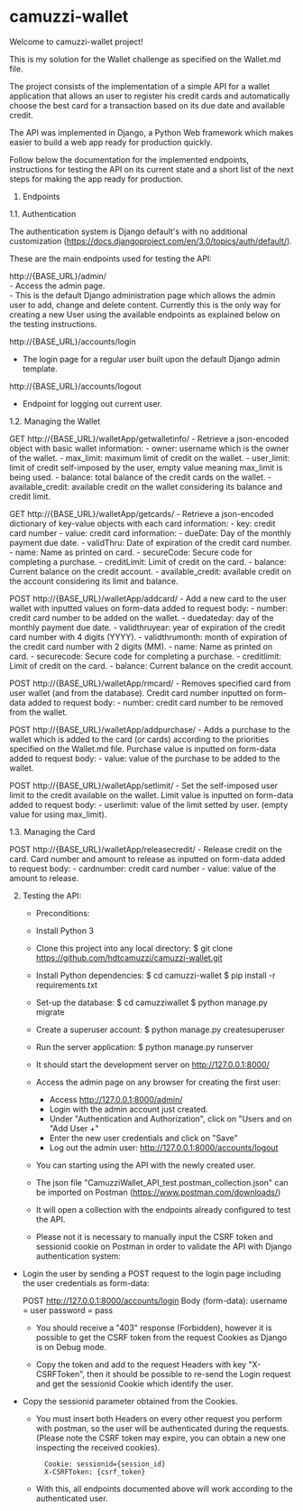 # camuzzi-wallet

Welcome to camuzzi-wallet project!

This is my solution for the Wallet challenge as specified on the Wallet.md file.

The project consists of the implementation of a simple API for a wallet application that allows an user to register his credit cards and automatically choose the best card for a transaction based on its due date and available credit.

The API was implemented in Django, a Python Web framework which makes easier to build a web app ready for production quickly.

Follow below the documentation for the implemented endpoints, instructions for testing the API on its current state and a short list of the next steps for making the app ready for production.


1. Endpoints

1.1. Authentication 

  The authentication system is Django default's with no additional customization (https://docs.djangoproject.com/en/3.0/topics/auth/default/).
  
  These are the main endpoints used for testing the API:

  http://{BASE_URL}/admin/  
    - Access the admin page.  
    - This is the default Django administration page which allows the admin user to add, change and delete content. Currently this is the only way for creating a new User using the available endpoints as explained below on the testing instructions.
	
  http://{BASE_URL}/accounts/login
  - The login page for a regular user built upon the default Django admin template.
	
  http://{BASE_URL}/accounts/logout
  - Endpoint for logging out current user.
	
1.2. Managing the Wallet

  GET http://{BASE_URL}/walletApp/getwalletinfo/
    - Retrieve a json-encoded object with basic wallet information:
      - owner: username which is the owner of the wallet.
      - max_limit: maximum limit of credit on the wallet.
      - user_limit: limit of credit self-imposed by the user, empty value meaning max_limit is being used.
      - balance: total balance of the credit cards on the wallet.
      - available_credit: available credit on the wallet considering its balance and credit limit.
		
  GET http://{BASE_URL}/walletApp/getcards/
    - Retrieve a json-encoded dictionary of key-value objects with each card information:
      - key: credit card number
      - value: credit card information:
        - dueDate: Day of the monthly payment due date.
        - validThru: Date of expiration of the credit card number.
        - name: Name as printed on card.
        - secureCode: Secure code for completing a purchase.
        - creditLimit: Limit of credit on the card.
        - balance: Current balance on the credit account.
        - available_credit: available credit on the account considering its limit and balance.
			
  POST http://{BASE_URL}/walletApp/addcard/
    - Add a new card to the user wallet with inputted values on form-data added to request body:
      - number: credit card number to be added on the wallet.
      - duedateday: day of the monthly payment due date.
      - validthruyear: year of expiration of the credit card number with 4 digits (YYYY).
      - validthrumonth: month of expiration of the credit card number with 2 digits (MM).
      - name: Name as printed on card.
      - securecode: Secure code for completing a purchase.
      - creditlimit: Limit of credit on the card.
      - balance: Current balance on the credit account.
		
  POST http://{BASE_URL}/walletApp/rmcard/
    - Removes specified card from user wallet (and from the database). Credit card number inputted on form-data added to request body:
      - number: credit card number to be removed from the wallet.

  POST http://{BASE_URL}/walletApp/addpurchase/
    - Adds a purchase to the wallet which is added to the card (or cards) according to the priorities specified on the Wallet.md file. Purchase value is inputted on form-data added to request body:
      - value: value of the purchase to be added to the wallet.
		
  POST http://{BASE_URL}/walletApp/setlimit/
    - Set the self-imposed user limit to the credit available on the wallet. Limit value is inputted on form-data added to request body:
      - userlimit: value of the limit setted by user. (empty value for using max_limit).
		
	
1.3. Managing the Card

  POST http://{BASE_URL}/walletApp/releasecredit/
    - Release credit on the card. Card number and amount to release as inputted on form-data added to request body:
      - cardnumber: credit card number
      - value: value of the amount to release.
		
		
2. Testing the API:

	- Preconditions:
    - Install Python 3

	- Clone this project into any local directory:
		$ git clone https://github.com/hdtcamuzzi/camuzzi-wallet.git
		
	- Install Python dependencies:
		$ cd camuzzi-wallet
		$ pip install -r requirements.txt
		
	- Set-up the database:
		$ cd camuzziwallet
		$ python manage.py migrate
		
	- Create a superuser account:
		$ python manage.py createsuperuser

	- Run the server application:
		$ python manage.py runserver
		
	- It should start the development server on http://127.0.0.1:8000/ 
		
	- Access the admin page on any browser for creating the first user:
		- Access http://127.0.0.1:8000/admin/
		- Login with the admin account just created.
		- Under "Authentication and Authorization", click on "Users and on "Add User +" 
		- Enter the new user credentials and click on "Save"
		- Log out the admin user: http://127.0.0.1:8000/accounts/logout
		
	- You can starting using the API with the newly created user.
	
	- The json file "CamuzziWallet_API_test.postman_collection.json" can be imported on Postman (https://www.postman.com/downloads/)
	
	- It will open a collection with the endpoints already configured to test the API.
	
	- Please not it is necessary to manually input the CSRF token and sessionid cookie on Postman in order to validate the API with Django authentication system:
	
  - Login the user by sending a POST request to the login page including the user credentials as form-data:
		
	  POST http://127.0.0.1:8000/accounts/login
		  Body (form-data):
			  username = user
				password = pass
					
	- You should receive a "403" response (Forbidden), however it is possible to get the CSRF token from the request Cookies as Django is on Debug mode.
				
	- Copy the token and add to the request Headers with key "X-CSRFToken", then it should be possible to re-send the Login request and get the sessionid Cookie which identify the user.
			
  - Copy the sessionid parameter obtained from the Cookies.
		
	- You must insert both Headers on every other request you perform with postman, so the user will be authenticated during the requests. (Please note the CSRF token may expire, you can obtain a new one inspecting the received cookies).
		
			Cookie: sessionid={session_id}
			X-CSRFToken: {csrf_token}
			
	- With this, all endpoints documented above will work according to the authenticated user.
			
		
					









